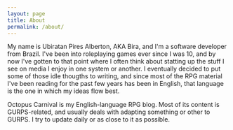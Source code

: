 ```yaml
---
layout: page
title: About
permalink: /about/
---
```


My name is Ubiratan Pires Alberton, AKA Bira, and I'm a software developer from
Brazil. I've been into roleplaying games ever since I was 10, and by now I've
gotten to that point where I often think about statting up the stuff I see on
media I enjoy in one system or another. I eventually decided to put some of
those idle thougths to writing, and since most of the RPG material I've been
reading for the past few years has been in English, that language is the one in
which my ideas flow best.

Octopus Carnival is my English-language RPG blog. Most of its content is
GURPS-related, and usually deals with adapting something or other to GURPS. I
try to update daily or as close to it as possible.
